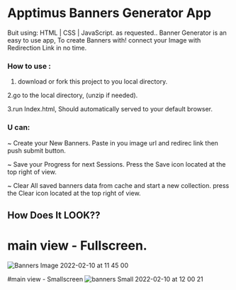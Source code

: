 # Apptimus Banners Generator App

Buit using: HTML | CSS | JavaScript. as requested..
Banner Generator is an easy to use app, To create Banners with!
connect your Image with Redirection Link in no time.


### How to use : 
1. download or fork this project to you local directory.

2.go to the local directory, (unzip if needed).

3.run Index.html, Should automatically served to your default browser. 


### U can:

~ Create your New Banners. 
Paste in you image url and redirec link then push submit button.

~ Save your Progress for next Sessions.
Press the Save icon located at the top right of view.

~ Clear All saved banners data from cache and start a new collection.
press the Clear icon located at the top right of view.


## How Does It LOOK?? 
# main view - Fullscreen.
![Banners Image 2022-02-10 at 11 45 00](https://user-images.githubusercontent.com/65711940/153381151-958e4fa2-97ad-4f3f-8556-d88c610a0cb0.jpeg)


#main view - Smallscreen
![banners Small  2022-02-10 at 12 00 21](https://user-images.githubusercontent.com/65711940/153384015-30258084-b8aa-41d2-b779-80d810e6ce88.jpeg)
